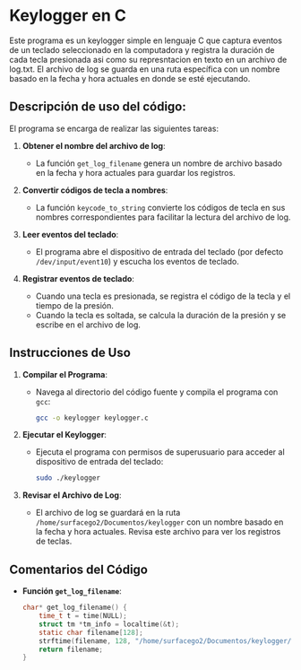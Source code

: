 # Keylogger en C

Este programa es un keylogger simple en lenguaje C que captura eventos de un teclado seleccionado en la computadora y registra la duración de cada tecla presionada asi como su represntacion en texto en un archivo de log.txt. El archivo de log se guarda en una ruta específica con un nombre basado en la fecha y hora actuales en donde se esté ejecutando.

## Descripción de uso del código:

El programa se encarga de realizar las siguientes tareas:

1. **Obtener el nombre del archivo de log**:
   - La función `get_log_filename` genera un nombre de archivo basado en la fecha y hora actuales para guardar los registros.

2. **Convertir códigos de tecla a nombres**:
   - La función `keycode_to_string` convierte los códigos de tecla en sus nombres correspondientes para facilitar la lectura del archivo de log.

3. **Leer eventos del teclado**:
   - El programa abre el dispositivo de entrada del teclado (por defecto `/dev/input/event10`) y escucha los eventos de teclado.

4. **Registrar eventos de teclado**:
   - Cuando una tecla es presionada, se registra el código de la tecla y el tiempo de la presión.
   - Cuando la tecla es soltada, se calcula la duración de la presión y se escribe en el archivo de log.

## Instrucciones de Uso

1. **Compilar el Programa**:
   - Navega al directorio del código fuente y compila el programa con `gcc`:
     ```bash
     gcc -o keylogger keylogger.c
     ```

2. **Ejecutar el Keylogger**:
   - Ejecuta el programa con permisos de superusuario para acceder al dispositivo de entrada del teclado:
     ```bash
     sudo ./keylogger
     ```

3. **Revisar el Archivo de Log**:
   - El archivo de log se guardará en la ruta `/home/surfacego2/Documentos/keylogger` con un nombre basado en la fecha y hora actuales. Revisa este archivo para ver los registros de teclas.

## Comentarios del Código

- **Función `get_log_filename`**:
  ```c
  char* get_log_filename() {
      time_t t = time(NULL);
      struct tm *tm_info = localtime(&t);
      static char filename[128];
      strftime(filename, 128, "/home/surfacego2/Documentos/keylogger/%d-%m-%Y_%H-%M.txt", tm_info);
      return filename;
  }
